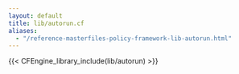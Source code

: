 ```yaml
---
layout: default
title: lib/autorun.cf
aliases:
  - "/reference-masterfiles-policy-framework-lib-autorun.html"
---
```


{{< CFEngine_library_include(lib/autorun) >}}
